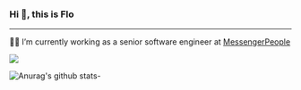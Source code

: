 ### Hi 👋, this is Flo

----


:man_technologist: I’m currently working as a senior software engineer at [MessengerPeople](www.messengerpeople.com/)

![](https://komarev.com/ghpvc/?username=mandalor-development&color=blue)

<!--
**mandalor-development/mandalor-development** is a ✨ _special_ ✨ repository because its `README.md` (this file) appears on your GitHub profile.

Here are some ideas to get you started:

- 🔭 I’m currently working on ...
- 🌱 I’m currently learning ...
- 👯 I’m looking to collaborate on ...
- 🤔 I’m looking for help with ...
- 💬 Ask me about ...
- 📫 How to reach me: ...
- 😄 Pronouns: ...
- ⚡ Fun fact: ...
-->


![Anurag's github stats](https://github-readme-stats.vercel.app/api?username=mandalor-development&count_private=true&show_icons=true&theme=solarized-dark)-
